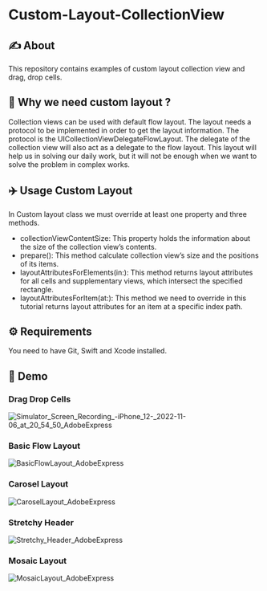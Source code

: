# Custom-Layout-CollectionView

## ✍️ About
This repository contains examples of custom layout collection view and drag, drop cells.

## 🤔 Why we need custom layout ?
 Collection views can be used with default flow layout. The layout needs a protocol to be implemented in order to get the layout information. 
 The protocol is the UICollectionViewDelegateFlowLayout. The delegate of the collection view will also act as a delegate to the flow layout.
 This layout will help us in solving our daily work, but it will not be enough when we want to solve the problem in complex works.
 
 ## ✈️ Usage Custom Layout
  In Custom layout class we must override at least one property and three methods.
  - collectionViewContentSize: This property holds the information about the size of the collection view’s contents.
  - prepare(): This method calculate collection view’s size and the positions of its items.
  - layoutAttributesForElements(in:): This method returns layout attributes for all cells and supplementary views, which intersect the specified rectangle.
  - layoutAttributesForItem(at:): This method we need to override in this tutorial returns layout attributes for an item at a specific index path.
 
 ## ⚙️ Requirements
  You need to have Git, Swift and Xcode installed.
  
 ## 🎥 Demo
  
  ### Drag Drop Cells
  ![Simulator_Screen_Recording_-_iPhone_12_-_2022-11-06_at_20_54_50_AdobeExpress](https://user-images.githubusercontent.com/106486885/200187160-c72ea075-d420-460f-a096-a7a801bca66b.gif)

  ### Basic Flow Layout
![BasicFlowLayout_AdobeExpress](https://user-images.githubusercontent.com/106486885/199509312-8b06c9ff-e8c1-413a-9d07-4a7539f366e4.gif)
  ### Carosel Layout
![CaroselLayout_AdobeExpress](https://user-images.githubusercontent.com/106486885/199509813-d171193f-9381-4c66-8570-639ded76d9ef.gif)
  ### Stretchy Header 
![Stretchy_Header_AdobeExpress](https://user-images.githubusercontent.com/106486885/199510214-c48b3e72-cbbe-4961-8037-fbbeac13fd24.gif)
  ### Mosaic Layout
![MosaicLayout_AdobeExpress](https://user-images.githubusercontent.com/106486885/199507767-38608009-4ea9-459f-9f23-b9af81eac3c0.gif)



